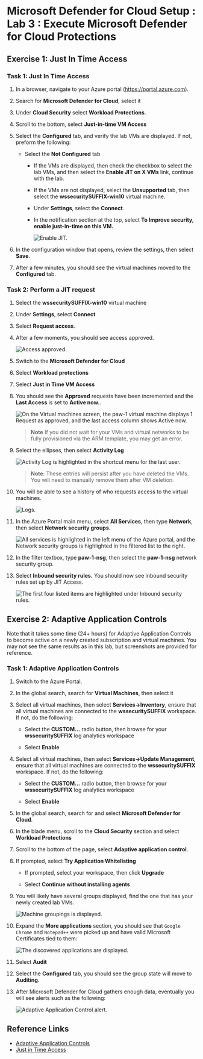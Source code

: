 # Microsoft Defender for Cloud Setup : Lab 3 : Execute Microsoft Defender for Cloud Protections

## Exercise 1: Just In Time Access

### Task 1: Just In Time Access

1. In a browser, navigate to your Azure portal (<https://portal.azure.com>).

2. Search for **Microsoft Defender for Cloud**, select it

3. Under **Cloud Security** select **Workload Protections**.

4. Scroll to the bottom, select **Just-in-time VM Access**

5. Select the **Configured** tab, and verify the lab VMs are displayed.  If not, preform the following:

   - Select the **Not Configured** tab
     - If the VMs are displayed, then check the checkbox to select the lab VMs, and then select the **Enable JIT on X VMs** link, continue with the lab.
     - If the VMs are not displayed, select the **Unsupported** tab, then select the **wssecuritySUFFIX-win10** virtual machine.
     - Under **Settings**, select the **Connect**.
     - In the notification section at the top, select **To Improve security, enable just-in-time on this VM.**

        ![Enable JIT.](./media/jit_vm_enable.png "Enable JIT.")

6. In the configuration window that opens, review the settings, then select **Save**.

7. After a few minutes, you should see the virtual machines moved to the **Configured** tab.

### Task 2: Perform a JIT request

1. Select the **wssecuritySUFFIX-win10** virtual machine
2. Under **Settings**, select **Connect**
3. Select **Request access**.
4. After a few moments, you should see access approved.

    ![Access approved.](./media/jit_access_approved.png "Access approved.")

5. Switch to the **Microsoft Defender for Cloud**
6. Select **Workload protections**
7. Select **Just in Time VM Access**
8. You should see the **Approved** requests have been incremented and the **Last Access** is set to **Active now.**.

    ![On the Virtual machines screen, the paw-1 virtual machine displays 1 Request as approved, and the last access column shows Active now.](./media/jit_request_displayed.png "View Approved and Last Access status")

    > **Note**  If you did not wait for your VMs and virtual networks to be fully provisioned via the ARM template, you may get an error.

9. Select the ellipses, then select **Activity Log**

    ![Activity Log is highlighted in the shortcut menu for the last user.](./media/jit_request_audit.png "View the Activity Log")

    > **Note**: These entries will persist after you have deleted the VMs. You will need to manually remove them after VM deletion.

10. You will be able to see a history of who requests access to the virtual machines.

    ![Logs.](./media/jit_activity_log.png "Logs")

11. In the Azure Portal main menu, select **All Services**, then type **Network**, then select **Network security groups**.

    ![All services is highlighted in the left menu of the Azure portal, and the Network security groups is highlighted in the filtered list to the right.](./media/jit_network_security_group.png "Select paw-1-nsg")

12. In the filter textbox, type **paw-1-nsg**, then select the **paw-1-nsg** network security group.

13. Select **Inbound security rules.** You should now see inbound security rules set up by JIT Access.

    ![The first four listed items are highlighted under Inbound security rules.](./media/jit_network_rules.png "View the inbound security rules set up by JIT Access")

## Exercise 2: Adaptive Application Controls

Note that it takes some time (24+ hours) for Adaptive Application Controls to become active on a newly created subscription and virtual machines.  You may not see the same results as in this lab, but screenshots are provided for reference.

### Task 1: Adaptive Application Controls

1. Switch to the Azure Portal.

2. In the global search, search for **Virtual Machines**, then select it

3. Select all virtual machines, then select **Services->Inventory**, ensure that all virtual machines are connected to the **wssecuritySUFFIX** workspace.  If not, do the following:

   - Select the **CUSTOM...** radio button, then browse for your **wssecuritySUFFIX** log analytics workspace

   - Select **Enable**

4. Select all virtual machines, then select **Services->Update Management**, ensure that all virtual machines are connected to the **wssecuritySUFFIX** workspace.  If not, do the following:

   - Select the **CUSTOM...** radio button, then browse for your **wssecuritySUFFIX** log analytics workspace

   - Select **Enable**

5. In the global search, search for and select **Microsoft Defender for Cloud**.

6. In the blade menu, scroll to the **Cloud Security** section and select **Workload Protections**

7. Scroll to the bottom of the page, select **Adaptive application control**.

8. If prompted, select **Try Application Whitelisting**

   - If prompted, select your workspace, then click **Upgrade**

   - Select **Continue without installing agents**

9. You will likely have several groups displayed, find the one that has your newly created lab VMs.
  
    ![Machine groupings is displayed.](./media/securitycenter-grouping.png "Azure automatically created a group for your VMs")

10. Expand the **More applications** section, you should see that `Google Chrome` and `Notepad++` were picked up and have valid Microsoft Certificates tied to them:
  
    ![The discovered applications are displayed.](./media/securitycenter-whitelistingrules.png "Notice the applications that were executed on the machine are displayed")

11. Select **Audit**

12. Select the **Configured** tab, you should see the group state will move to **Auditing**.

13. After Microsoft Defender for Cloud gathers enough data, eventually you will see alerts such as the following:

    ![Adaptive Application Control alert.](./media/security_alert_adaptive_application.png "Adaptive Application Control alert is displayed")

## Reference Links

- [Adaptive Application Controls](https://docs.microsoft.com/en-us/azure/security-center/security-center-adaptive-application)
- [Just in Time Access](https://docs.microsoft.com/en-us/azure/security-center/just-in-time-access-usage?tabs=jit-config-asc%2Cjit-request-asc)
